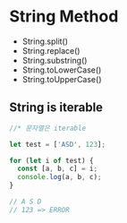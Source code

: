# String Method

- String.split()
- String.replace()
- String.substring()
- String.toLowerCase()
- String.toUpperCase()

## String is iterable

```js
//* 문자열은 iterable

let test = ['ASD', 123];

for (let i of test) {
  const [a, b, c] = i;
  console.log(a, b, c);
}

// A S D
// 123 => ERROR
```
